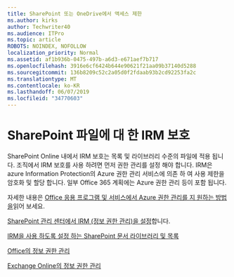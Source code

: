 ```yaml
---
title: SharePoint 또는 OneDrive에서 액세스 제한
ms.author: kirks
author: Techwriter40
ms.audience: ITPro
ms.topic: article
ROBOTS: NOINDEX, NOFOLLOW
localization_priority: Normal
ms.assetid: af1b936b-0475-497b-a6d3-e671aef7b717
ms.openlocfilehash: 3916e6cf6424b644e90621f21aa09b37140d5288
ms.sourcegitcommit: 136b8209c52c2a05d0f2fdaab93b2cd92253fa2c
ms.translationtype: MT
ms.contentlocale: ko-KR
ms.lasthandoff: 06/07/2019
ms.locfileid: "34770603"
---
```

# <a name="irm-protection-to-sharepoint-files"></a>SharePoint 파일에 대 한 IRM 보호


SharePoint Online 내에서 IRM 보호는 목록 및 라이브러리 수준의 파일에 적용 됩니다. 조직에서 IRM 보호를 사용 하려면 먼저 권한 관리를 설정 해야 합니다. IRM은 azure Information Protection의 Azure 권한 관리 서비스에 의존 하 여 사용 제한을 암호화 및 할당 합니다. 일부 Office 365 계획에는 Azure 권한 관리 등이 포함 됩니다. 

자세한 내용은 [Office 응용 프로그램 및 서비스에서 Azure 권한 관리를 지 원하는 방법을](https://docs.microsoft.com/azure/information-protection/understand-explore/office-apps-services-support)읽어 보세요.

[SharePoint 관리 센터에서 IRM (정보 권한 관리)을 설정](https://docs.microsoft.com/office365/securitycompliance/set-up-irm-in-sp-admin-center)합니다.

[IRM을 사용 하도록 설정 하는 SharePoint 문서 라이브러리 및 목록](https://docs.microsoft.com/office365/securitycompliance/set-up-irm-in-sp-admin-center#irm-enable-sharepoint-document-libraries-and-lists)

[Office의 정보 권한 관리](https://support.office.com/Article/Information-Rights-Management-in-Office-c7a70797-6b1e-493f-acf7-92a39b85e30c)

[Exchange Online의 정보 권한 관리](https://docs.microsoft.com/office365/SecurityCompliance/information-rights-management-in-exchange-online)


